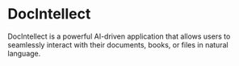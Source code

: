 # DocIntellect
DocIntellect is a powerful AI-driven application that allows users to seamlessly interact with their documents, books, or files in natural language. 
